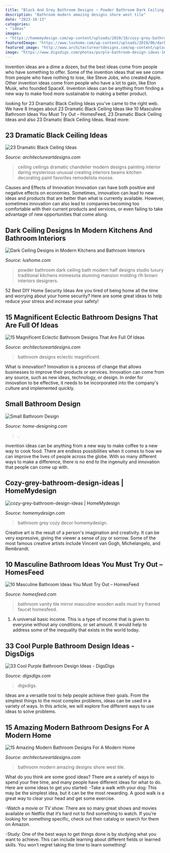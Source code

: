 ```yaml
---
title: "Black And Grey Bathroom Designs ~ Powder Bathroom Dark Ceiling Bath Modern Half Designs Studio Luxury Traditional Kitchens Minnesota Stunning Mansion Molding Rlh Brown Interiors Designers"
description: "Bathroom modern amazing designs shore west tile"
date: "2023-10-13"
categories:
- "ideas"
images:
- "https://homemydesign.com/wp-content/uploads/2019/10/cozy-grey-bathroom-design-ideas.jpg"
featuredImage: "https://www.lushome.com/wp-content/uploads/2019/06/dark-ceiling-designs-black-white-bathroom-7-1.jpg"
featured_image: "http://www.architectureartdesigns.com/wp-content/uploads/2013/11/1218.jpg"
image: "https://www.digsdigs.com/photos/purple-bathroom-design-ideas-16.jpg"
---
```



Invention ideas are a dime a dozen, but the best ideas come from people who have something to offer. Some of the invention ideas that we see come from people who have nothing to lose, like Steve Jobs, who created Apple. Other invention ideas come from people who have a lot to gain, like Elon Musk, who founded SpaceX. Invention ideas can be anything from finding a new way to make food more sustainable to making a better product.

	

		
looking for 23 Dramatic Black Ceiling Ideas you've came to the right web. We have 8 Images about 23 Dramatic Black Ceiling Ideas like 10 Masculine Bathroom Ideas You Must Try Out – HomesFeed, 23 Dramatic Black Ceiling Ideas and also 23 Dramatic Black Ceiling Ideas. Read more:
		
    
## 23 Dramatic Black Ceiling Ideas

<img loading=lazy src="http://www.architectureartdesigns.com/wp-content/uploads/2013/11/1218.jpg" onerror="this.onerror=null;this.src='https://tse3.mm.bing.net/th?id=OIP.r30iuVcAAbvnJLobQHG8BwHaLH&amp;pid=15.1';" alt="23 Dramatic Black Ceiling Ideas">

_Source: architectureartdesigns.com_

>ceiling ceilings dramatic chandelier modern designs painting interior daring mysterious unusual creating interiors beams kitchen decorating paint favorites remodelista moose. 

	

Causes and Effects of Innovation
Innovation can have both positive and negative effects on economies. Sometimes, innovation can lead to new ideas and products that are better than what is currently available. However, sometimes innovation can also lead to companies becoming too comfortable with their current products and services, or even failing to take advantage of new opportunities that come along.

    
## Dark Ceiling Designs In Modern Kitchens And Bathroom Interiors

<img loading=lazy src="https://www.lushome.com/wp-content/uploads/2019/06/dark-ceiling-designs-black-white-bathroom-7-1.jpg" onerror="this.onerror=null;this.src='https://tse1.mm.bing.net/th?id=OIP._TsE4iSg1BUrgBmsrbbfdAAAAA&amp;pid=15.1';" alt="Dark Ceiling Designs in Modern Kitchens and Bathroom Interiors">

_Source: lushome.com_

>powder bathroom dark ceiling bath modern half designs studio luxury traditional kitchens minnesota stunning mansion molding rlh brown interiors designers. 

	

52 Best DIY Home Security Ideas
Are you tired of being home all the time and worrying about your home security? Here are some great ideas to help reduce your stress and increase your safety!

    
## 15 Magnificent Eclectic Bathroom Designs That Are Full Of Ideas

<img loading=lazy src="https://www.architectureartdesigns.com/wp-content/uploads/2016/11/15-Magnificent-Eclectic-Bathroom-Designs-That-Are-Full-Of-Ideas-6-630x886.jpg" onerror="this.onerror=null;this.src='https://tse3.mm.bing.net/th?id=OIP.gYICp1ww-8ykzW0XFe6MiQHaKa&amp;pid=15.1';" alt="15 Magnificent Eclectic Bathroom Designs That Are Full Of Ideas">

_Source: architectureartdesigns.com_

>bathroom designs eclectic magnificent. 

	

What is innovation?
Innovation is a process of change that allows businesses to improve their products or services. Innovation can come from any source, such as new ideas, technology, or design. In order for innovation to be effective, it needs to be incorporated into the company's culture and implemented quickly.

    
## Small Bathroom Design

<img loading=lazy src="http://cdn.home-designing.com/wp-content/uploads/2012/08/Black-white-brown-bathroom.jpeg" onerror="this.onerror=null;this.src='https://tse4.mm.bing.net/th?id=OIP.5m827zxS2TZmPXmnonUJSAHaJ3&amp;pid=15.1';" alt="Small Bathroom Design">

_Source: home-designing.com_

>. 

	

invention ideas can be anything from a new way to make coffee to a new way to cook food. There are endless possibilities when it comes to how we can improve the lives of people across the globe. With so many different ways to make a difference, there is no end to the ingenuity and innovation that people can come up with.

    
## Cozy-grey-bathroom-design-ideas | HomeMydesign

<img loading=lazy src="https://homemydesign.com/wp-content/uploads/2019/10/cozy-grey-bathroom-design-ideas.jpg" onerror="this.onerror=null;this.src='https://tse3.mm.bing.net/th?id=OIP.KSWVINzlZSqwQDKIyw-q8QHaLP&amp;pid=15.1';" alt="cozy-grey-bathroom-design-ideas | HomeMydesign">

_Source: homemydesign.com_

>bathroom grey cozy decor homemydesign. 

	

Creative art is the result of a person's imagination and creativity. It can be very expressive, giving the viewer a sense of joy or sorrow. Some of the most famous creative artists include Vincent van Gogh, Michelangelo, and Rembrandt.

    
## 10 Masculine Bathroom Ideas You Must Try Out – HomesFeed

<img loading=lazy src="http://homesfeed.com/wp-content/uploads/2019/07/glossy-watery-blue-tile-walls-wooden-bathroom-vanity-with-white-countertop-and-sink-wooden-stool-black-framed-mirror-faucet-and-towel-hangers.jpg" onerror="this.onerror=null;this.src='https://tse4.mm.bing.net/th?id=OIP.N5xCtVcMeVKKCkCeCsZV9wHaKy&amp;pid=15.1';" alt="10 Masculine Bathroom Ideas You Must Try Out – HomesFeed">

_Source: homesfeed.com_

>bathroom vanity tile mirror masculine wooden walls must try framed faucet homesfeed. 

	

1. A universal basic income. This is a type of income that is given to everyone without any conditions, or set amount. It would help to address some of the inequality that exists in the world today.

    
## 33 Cool Purple Bathroom Design Ideas - DigsDigs

<img loading=lazy src="https://www.digsdigs.com/photos/purple-bathroom-design-ideas-16.jpg" onerror="this.onerror=null;this.src='https://tse4.mm.bing.net/th?id=OIP.7Bj8p2jWkWQBeReI2UdUcAHaLI&amp;pid=15.1';" alt="33 Cool Purple Bathroom Design Ideas - DigsDigs">

_Source: digsdigs.com_

>digsdigs. 

	

Ideas are a versatile tool to help people achieve their goals. From the simplest things to the most complex problems, ideas can be used in a variety of ways. In this article, we will explore five different ways to use ideas to solve problems.

    
## 15 Amazing Modern Bathroom Designs For A Modern Home

<img loading=lazy src="https://www.architectureartdesigns.com/wp-content/uploads/2014/09/15-Amazing-Modern-Bathroom-Designs-For-A-Modern-Home-15-630x947.jpg" onerror="this.onerror=null;this.src='https://tse4.mm.bing.net/th?id=OIP.TlQQlwhlty0B-HsSihAdmQHaLI&amp;pid=15.1';" alt="15 Amazing Modern Bathroom Designs For A Modern Home">

_Source: architectureartdesigns.com_

>bathroom modern amazing designs shore west tile. 

	

What do you think are some good ideas?
There are a variety of ways to spend your free time, and many people have different ideas for what to do. Here are some ideas to get you started: 
-Take a walk with your dog: This may be the simplest idea, but it can be the most rewarding. A good walk is a great way to clear your head and get some exercise. 

-Watch a movie or TV show: There are so many great shows and movies available on Netflix that it’s hard not to find something to watch. If you’re looking for something specific, check out their catalog or search for them on Amazon. 

-Study: One of the best ways to get things done is by studying what you want to achieve. This can include learning about different fields or learned skills. You won’t regret taking the time to learn something!

